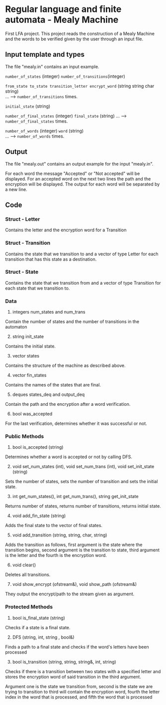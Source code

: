 # Regular language and finite automata - Mealy Machine

First LFA project. This project reads the construction of a Mealy
Machine and the words to be verified given by the user through an input file.

## Input template and types

The file "mealy.in" contains an input example.

`number_of_states` (integer)
`number_of_transitions`(integer)

`from_state to_state transition_letter encrypt_word` (string string char string) <br>
... --> `number_of_transitions` times. 

`initial_state` (string)

`number_of_final_states` (integer)
`final_state` (string)
... --> `number_of_final_states` times. 

`number_of_words` (integer)
`word` (string) <br>
... --> `number_of_words` times.

## Output

The file "mealy.out" contains an output example for the input "mealy.in".

For each word the message "Accepted" or "Not accepted" will be displayed.
For an accepted word on the next two lines the path and the encryption will be displayed.
The output for each word will be separated by a new line.

## Code

### Struct - Letter

Contains the letter and the encryption word for a Transition

### Struct - Transition

Contains the state that we transition to and a vector of type Letter 
for each transition that has this state as a destination.

### Struct - State

Contains the state that we transition from and a vector of type Transition
for each state that we transition to.

### Data 

1. integers num_states and num_trans

Contain the number of states and the number of transitions in the automaton

2. string init_state

Contains the initial state.

3. vector <State> states

Contains the structure of the machine as described above.

4. vector <string> fin_states

Contains the names of the states that are final.

5. deques <string> states_deq and output_deq

Contain the path and the encryption after a word verification.

6. bool was_accepted

For the last verification, determines whether it was successful or not.

### Public Methods

1. bool is_accepted (string)

Determines whether a word is accepted or not by calling DFS.

2. void set_num_states (int), void set_num_trans (int), void set_init_state (string)

Sets the number of states, sets the number of transition and sets the initial state.

3. int get_num_states(), int get_num_trans(), string get_init_state

Returns number of states, returns number of transitions, returns initial state.

4. void add_fin_state (string)

Adds the final state to the vector of final states.

5. void add_transition (string, string, char, string)

Adds the transition as follows, first argument is the state where
the transition begins, second argument is the transition to state, third argument
is the letter and the fourth is the encryption word.

6. void clear()

Deletes all transitions.

7. void show_encrypt (ofstream&), void show_path (ofstream&)

They output the encrypt/path to the stream given as argument.


### Protected Methods

1. bool is_final_state (string)

Checks if a state is a final state.

2. DFS (string, int, string , bool&)

Finds a path to a final state and checks if the word's letters have been processed

3. bool is_transition (string, string, string&, int, string)

Checks if there is a transition between two states with a specified letter and stores 
the encryption word of said transition in the third argument.

Argument one is the state we transition from, second is the state we are trying to transition to
third will contain the encryption word, fourth the letter index in the word that is processed, and fifth the word that is processed

